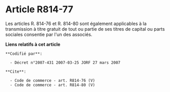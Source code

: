 # Article R814-77

Les articles R. 814-76 et R. 814-80 sont également applicables à la transmission à titre gratuit de tout ou partie de ses
titres de capital ou parts sociales consentie par l'un des associés.

**Liens relatifs à cet article**

	**Codifié par**:

	  - Décret n°2007-431 2007-03-25 JORF 27 mars 2007

	**Cite**:

	  - Code de commerce - art. R814-76 (V)
	  - Code de commerce - art. R814-80 (V)
